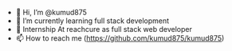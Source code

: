 - 👋 Hi, I’m @kumud875
- 🌱 I’m currently learning full stack development 
- 🏢 Internship At reachcure as full stack web developer 
- 📫 How to reach me (https://github.com/kumud875/kumud875)

<!---
kumud875/kumud875 is a ✨ special ✨ repository because its `README.md` (this file) appears on your GitHub profile.
You can click the Preview link to take a look at your changes.
--->
